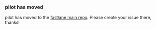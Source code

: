 ### pilot has moved
pilot has moved to the [fastlane main repo](https://github.com/fastlane/fastlane/tree/master/pilot). Please create your issue there, thanks!
